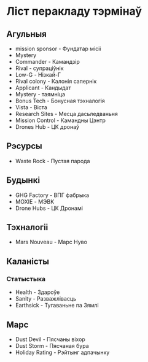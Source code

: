 # Ліст перакладу тэрмінаў

## Агульныя
- mission sponsor - Фундатар місіі
- Mystery
- Commander - Камандзір
- Rival - супраціўнік
- Low-G - Нізкай-Г
- Rival colony - Калонія сапернік
- Applicant - Кандыдат
- Mystery - таямніца
- Bonus Tech - Бонусная тэхналогія
- Vista - Віста
- Research Sites - Месца дасьледваньня
- Mission Control - Камандны Цэнтр
- Drones Hub - ЦК дронаў

## Рэсурсы
- Waste Rock - Пустая парода

## Будынкі
- GHG Factory - ВПГ фабрыка
- MOXIE - МЭВК
- Drone Hubs - ЦК Дронамі

## Тэхналогіі
- Mars Nouveau - Марс Нуво

## Каланісты
### Статыстыка
- Health - Здароўе
- Sanity - Разважлівасць
- Earthsick - Тугаваньне па Зямлі

## Марс
- Dust Devil - Пясчаны віхор
- Dust Storm - Пясчаная бура
- Holiday Rating - Рэйтынг адпачынку
